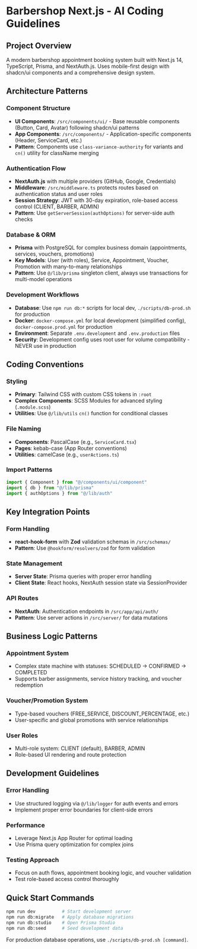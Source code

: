 # Barbershop Next.js - AI Coding Guidelines

## Project Overview
A modern barbershop appointment booking system built with Next.js 14, TypeScript, Prisma, and NextAuth.js. Uses mobile-first design with shadcn/ui components and a comprehensive design system.

## Architecture Patterns

### Component Structure
- **UI Components**: `/src/components/ui/` - Base reusable components (Button, Card, Avatar) following shadcn/ui patterns
- **App Components**: `/src/components/` - Application-specific components (Header, ServiceCard, etc.)
- **Pattern**: Components use `class-variance-authority` for variants and `cn()` utility for className merging

### Authentication Flow
- **NextAuth.js** with multiple providers (GitHub, Google, Credentials)
- **Middleware**: `/src/middleware.ts` protects routes based on authentication status and user roles
- **Session Strategy**: JWT with 30-day expiration, role-based access control (CLIENT, BARBER, ADMIN)
- **Pattern**: Use `getServerSession(authOptions)` for server-side auth checks

### Database & ORM
- **Prisma** with PostgreSQL for complex business domain (appointments, services, vouchers, promotions)
- **Key Models**: User (with roles), Service, Appointment, Voucher, Promotion with many-to-many relationships
- **Pattern**: Use `@/lib/prisma` singleton client, always use transactions for multi-model operations

### Development Workflows
- **Database**: Use `npm run db:*` scripts for local dev, `./scripts/db-prod.sh` for production
- **Docker**: `docker-compose.yml` for local development (simplified config), `docker-compose.prod.yml` for production
- **Environment**: Separate `.env.development` and `.env.production` files
- **Security**: Development config uses root user for volume compatibility - NEVER use in production

## Coding Conventions

### Styling
- **Primary**: Tailwind CSS with custom CSS tokens in `:root`
- **Complex Components**: SCSS Modules for advanced styling (`.module.scss`)
- **Utilities**: Use `@/lib/utils` `cn()` function for conditional classes

### File Naming
- **Components**: PascalCase (e.g., `ServiceCard.tsx`)
- **Pages**: kebab-case (App Router conventions)
- **Utilities**: camelCase (e.g., `userActions.ts`)

### Import Patterns
```typescript
import { Component } from "@/components/ui/component"
import { db } from "@/lib/prisma"
import { authOptions } from "@/lib/auth"
```

## Key Integration Points

### Form Handling
- **react-hook-form** with **Zod** validation schemas in `/src/schemas/`
- **Pattern**: Use `@hookform/resolvers/zod` for form validation

### State Management
- **Server State**: Prisma queries with proper error handling
- **Client State**: React hooks, NextAuth session state via SessionProvider

### API Routes
- **NextAuth**: Authentication endpoints in `/src/app/api/auth/`
- **Pattern**: Use server actions in `/src/server/` for data mutations

## Business Logic Patterns

### Appointment System
- Complex state machine with statuses: SCHEDULED → CONFIRMED → COMPLETED
- Supports barber assignments, service history tracking, and voucher redemption

### Voucher/Promotion System
- Type-based vouchers (FREE_SERVICE, DISCOUNT_PERCENTAGE, etc.)
- User-specific and global promotions with service relationships

### User Roles
- Multi-role system: CLIENT (default), BARBER, ADMIN
- Role-based UI rendering and route protection

## Development Guidelines

### Error Handling
- Use structured logging via `@/lib/logger` for auth events and errors
- Implement proper error boundaries for client-side errors

### Performance
- Leverage Next.js App Router for optimal loading
- Use Prisma query optimization for complex joins

### Testing Approach
- Focus on auth flows, appointment booking logic, and voucher validation
- Test role-based access control thoroughly

## Quick Start Commands
```bash
npm run dev          # Start development server
npm run db:migrate   # Apply database migrations
npm run db:studio    # Open Prisma Studio
npm run db:seed      # Seed development data
```

For production database operations, use `./scripts/db-prod.sh [command]`.